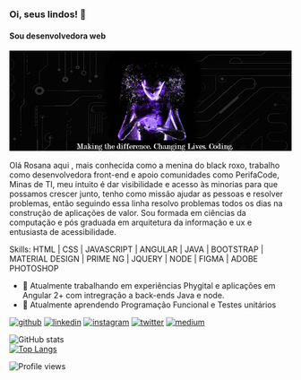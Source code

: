 ### Oi, seus lindos!  👋
#### Sou desenvolvedora web 
![Sou desenvolvedora web ](https://github.com/Rosanaxica/Rosanaxica/blob/master/github_cover.png)

Olá Rosana aqui , mais conhecida como a menina do black roxo, trabalho como  desenvolvedora front-end e apoio comunidades como PerifaCode, Minas de TI, meu intuito é dar visibilidade e acesso às minorias para que possamos crescer junto, tenho como missão ajudar as pessoas e resolver problemas, então seguindo essa linha resolvo problemas todos os dias na construção de aplicações de valor. Sou formada em ciências da computação e pós graduada em arquitetura da informação e ux e entusiasta de acessibilidade.

Skills: HTML | CSS |  JAVASCRIPT | ANGULAR | JAVA | BOOTSTRAP | MATERIAL DESIGN | PRIME NG | JQUERY | NODE | FIGMA | ADOBE PHOTOSHOP

- 🔭 Atualmente trabalhando em  experiências Phygital e aplicações em Angular 2+ com intregração a back-ends Java e node.
- 🌱 Atualmente aprendendo Programação Funcional e Testes unitários


[<img src='https://cdn.jsdelivr.net/npm/simple-icons@3.0.1/icons/github.svg' alt='github' height='40'>](https://github.com/rosanaxica) [<img src='https://cdn.jsdelivr.net/npm/simple-icons@3.0.1/icons/linkedin.svg' alt='linkedin' height='40'>](https://www.linkedin.com/in/rsouzada/) [<img src='https://cdn.jsdelivr.net/npm/simple-icons@3.0.1/icons/instagram.svg' alt='instagram' height='40'>](https://www.instagram.com/rosanaxica/)  [<img src='https://cdn.jsdelivr.net/npm/simple-icons@3.0.1/icons/twitter.svg' alt='twitter' height='40'>](https://twitter.com/rosanaxica)  [<img src='https://cdn.jsdelivr.net/npm/simple-icons@3.0.1/icons/medium.svg' alt='medium' height='40'>](https://medium.com/@rosanaxica7)  

![GitHub stats](https://github-readme-stats.vercel.app/api?username=rosanaxica&theme=midnight-purple&show_icons=true)  
[![Top Langs](https://github-readme-stats.vercel.app/api/top-langs/?username=rosanaxica&hide=javascript,html)](https://github.com/rosanaxica/github-readme-stats)


![Profile views](https://gpvc.arturio.dev/rosanaxica)
